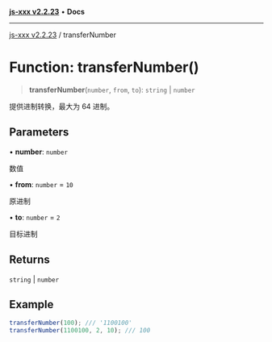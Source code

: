 [**js-xxx v2.2.23**](../README.md) • **Docs**

***

[js-xxx v2.2.23](../README.md) / transferNumber

# Function: transferNumber()

> **transferNumber**(`number`, `from`, `to`): `string` \| `number`

提供进制转换，最大为 64 进制。

## Parameters

• **number**: `number`

数值

• **from**: `number` = `10`

原进制

• **to**: `number` = `2`

目标进制

## Returns

`string` \| `number`

## Example

```ts
transferNumber(100); /// '1100100'
transferNumber(1100100, 2, 10); /// 100
```
